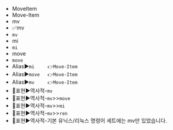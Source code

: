 - MoveItem
- Move-Item
- mv
- ✅mv
- `mv`
- mi
- `mi`
- move
- `move`
- Alias▶️`mi     👉Move-Item`
- Alias▶️`move   👉Move-Item`
- Alias▶️`mv     👉Move-Item`
- 📌표현▶️역사적-`mv`
- 📌표현▶️역사적-`mv`>>`move`
- 📌표현▶️역사적-`mv`>>`mi`
- 📌표현▶️역사적-`mv`>>`ren`
- 📌표현▶️역사적-기본 유닉스/리눅스 명령어 세트에는 mv만 있었습니다.
